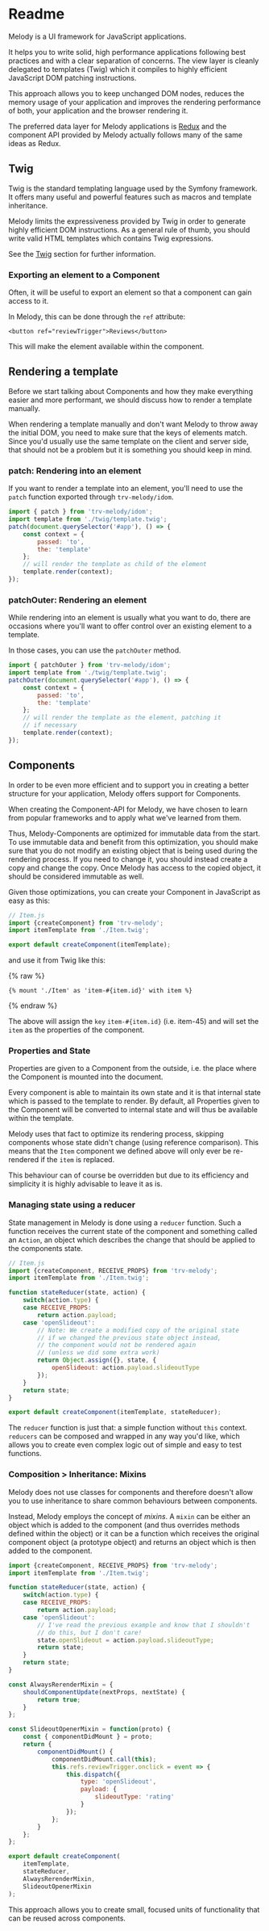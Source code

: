 # Readme

Melody is a UI framework for JavaScript applications.

It helps you to write solid, high performance applications following best
practices and with a clear separation of concerns.
The view layer is cleanly delegated to templates (Twig) which it compiles
to highly efficient JavaScript DOM patching instructions.

This approach allows you to keep unchanged DOM nodes, reduces the memory
usage of your application and improves the rendering performance of both,
your application and the browser rendering it.

The preferred data layer for Melody applications is [Redux](http://redux.js.org)
and the component API provided by Melody actually follows many of the same ideas as Redux.

## Twig

Twig is the standard templating language used by the Symfony framework.
It offers many useful and powerful features such as macros and template
inheritance.

Melody limits the expressiveness provided by Twig in order to generate
highly efficient DOM instructions. As a general rule of thumb, you should
write valid HTML templates which contains Twig expressions.

See the [Twig](twig/intro.md) section for further information.

### Exporting an element to a Component

Often, it will be useful to export an element so that a component can
gain access to it.

In Melody, this can be done through the `ref` attribute:

```twig
<button ref="reviewTrigger">Reviews</button>
```

This will make the element available within the component.

## Rendering a template

Before we start talking about Components and how they make everything easier and
more performant, we should discuss how to render a template manually.

When rendering a template manually and don't want Melody to throw away
the initial DOM, you need to make sure that the keys of elements match.
Since you'd usually use the same template on the client and server side,
that should not be a problem but it is something you should keep in mind.

### patch: Rendering into an element

If you want to render a template into an element, you'll need to use the `patch` function
exported through `trv-melody/idom`.

```js
import { patch } from 'trv-melody/idom';
import template from './twig/template.twig';
patch(document.querySelector('#app'), () => {
    const context = {
        passed: 'to',
        the: 'template'
    };
    // will render the template as child of the element
    template.render(context);
});
```

### patchOuter: Rendering an element

While rendering into an element is usually what you want to do, there are occasions
where you'll want to offer control over an existing element to a template.

In those cases, you can use the `patchOuter` method.

```js
import { patchOuter } from 'trv-melody/idom';
import template from './twig/template.twig';
patchOuter(document.querySelector('#app'), () => {
    const context = {
        passed: 'to',
        the: 'template'
    };
    // will render the template as the element, patching it
    // if necessary
    template.render(context);
});
```

## Components

In order to be even more efficient and to support you in creating a
better structure for your application, Melody offers support for Components.

When creating the Component-API for Melody, we have chosen to learn from
popular frameworks and to apply what we've learned from them.

Thus, Melody-Components are optimized for immutable data from the start.
To use immutable data and benefit from this optimization, you should make
sure that you do not modify an existing object that is being used during the
rendering process. If you need to change it, you should instead create a
copy and change the copy. Once Melody has access to the copied object, it
should be considered immutable as well.

Given those optimizations, you can create your Component in JavaScript as
easy as this:

```js
// Item.js
import {createComponent} from 'trv-melody';
import itemTemplate from './Item.twig';

export default createComponent(itemTemplate);
```

and use it from Twig like this:

{% raw %}
```twig
{% mount './Item' as 'item-#{item.id}' with item %}
```
{% endraw %}

The above will assign the `key` `item-#{item.id}` (i.e. item-45) and will
set the `item` as the properties of the component.

### Properties and State

Properties are given to a Component from the outside, i.e. the place
where the Component is mounted into the document.

Every component is able to maintain its own state and it is that internal
state which is passed to the template to render. By default, all Properties
given to the Component will be converted to internal state and will thus be
available within the template.

Melody uses that fact to optimize its rendering process, skipping components
whose state didn't change (using reference comparison).
This means that the `Item` component we defined above will only ever
be re-rendered if the `item` is replaced.

This behaviour can of course be overridden but due to its efficiency and simplicity
it is highly advisable to leave it as is.

### Managing state using a reducer

State management in Melody is done using a `reducer` function. Such a function
receives the current state of the component and something called an `Action`,
an object which describes the change that should be applied to the components
state.

```js
// Item.js
import {createComponent, RECEIVE_PROPS} from 'trv-melody';
import itemTemplate from './Item.twig';

function stateReducer(state, action) {
    switch(action.type) {
    case RECEIVE_PROPS:
        return action.payload;
    case 'openSlideout':
        // Note: We create a modified copy of the original state
        // if we changed the previous state object instead,
        // the component would not be rendered again
        // (unless we did some extra work)
        return Object.assign({}, state, {
            openSlideout: action.payload.slideoutType
        });
    }
    return state;
}

export default createComponent(itemTemplate, stateReducer);
```

The `reducer` function is just that: a simple function without `this` context.
`reducers` can be composed and wrapped in any way you'd like, which allows
you to create even complex logic out of simple and easy to test functions.

### Composition > Inheritance: Mixins

Melody does not use classes for components and therefore doesn't allow you
to use inheritance to share common behaviours between components.

Instead, Melody employs the concept of *mixins*. A `mixin` can be either
an object which is added to the component (and thus overrides methods
defined within the object) or it can be a function which receives
the original component object (a prototype object) and returns an
object which is then added to the component.

```js
import {createComponent, RECEIVE_PROPS} from 'trv-melody';
import itemTemplate from './Item.twig';

function stateReducer(state, action) {
    switch(action.type) {
    case RECEIVE_PROPS:
        return action.payload;
    case 'openSlideout':
        // I've read the previous example and know that I shouldn't
        // do this, but I don't care!
        state.openSlideout = action.payload.slideoutType;
        return state;
    }
    return state;
}

const AlwaysRerenderMixin = {
    shouldComponentUpdate(nextProps, nextState) {
        return true;
    }
};

const SlideoutOpenerMixin = function(proto) {
    const { componentDidMount } = proto;
    return {
        componentDidMount() {
            componentDidMount.call(this);
            this.refs.reviewTrigger.onclick = event => {
                this.dispatch({
                    type: 'openSlideout',
                    payload: {
                        slideoutType: 'rating'
                    }
                });
            };
        }
    };
};

export default createComponent(
    itemTemplate,
    stateReducer,
    AlwaysRerenderMixin,
    SlideoutOpenerMixin
);
```

This approach allows you to create small, focused units of functionality
that can be reused across components.
